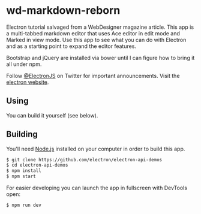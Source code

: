 # wd-markdown-reborn
Electron tutorial salvaged from a WebDesigner magazine article. This app is a multi-tabbed markdown editor that uses Ace editor in edit mode and Marked in view mode. Use this app to see what you can do with Electron and as a starting point to expand the editor features.

Bootstrap and jQuery are installed via bower until I can figure how to bring it all under npm.
 
Follow [@ElectronJS](https://twitter.com/electronjs) on Twitter for important
announcements. Visit the [electron website](http://electron.atom.io).

## Using

You can build it yourself (see below).

## Building

You'll need [Node.js](https://nodejs.org) installed on your computer in order to build this app.

```bash
$ git clone https://github.com/electron/electron-api-demos
$ cd electron-api-demos
$ npm install
$ npm start
```

For easier developing you can launch the app in fullscreen with DevTools open:

```bash
$ npm run dev
```
 
